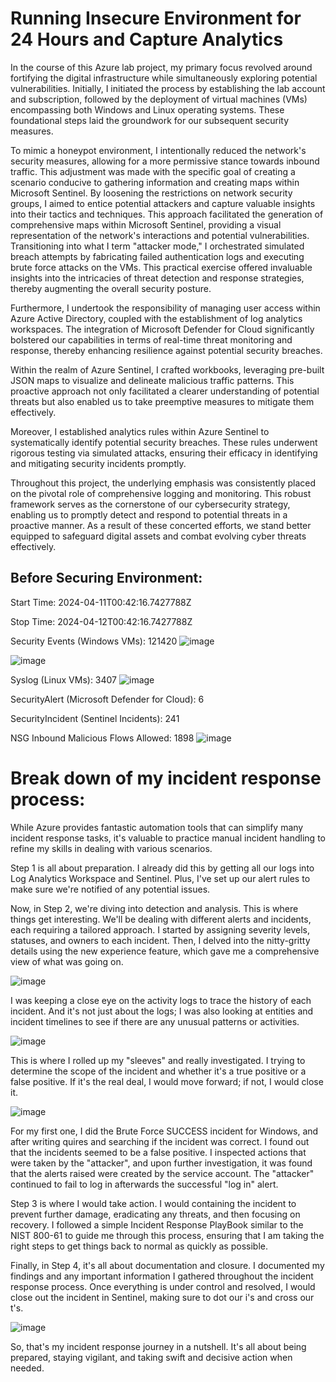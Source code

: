 # Running Insecure Environment for 24 Hours and Capture Analytics

In the course of this Azure lab project, my primary focus revolved around fortifying the digital infrastructure while simultaneously exploring potential vulnerabilities. Initially, I initiated the process by establishing the lab account and subscription, followed by the deployment of virtual machines (VMs) encompassing both Windows and Linux operating systems. These foundational steps laid the groundwork for our subsequent security measures.

To mimic a honeypot environment, I intentionally reduced the network's security measures, allowing for a more permissive stance towards inbound traffic. This adjustment was made with the specific goal of creating a scenario conducive to gathering information and creating maps within Microsoft Sentinel. By loosening the restrictions on network security groups, I aimed to entice potential attackers and capture valuable insights into their tactics and techniques. This approach facilitated the generation of comprehensive maps within Microsoft Sentinel, providing a visual representation of the network's interactions and potential vulnerabilities. Transitioning into what I term "attacker mode," I orchestrated simulated breach attempts by fabricating failed authentication logs and executing brute force attacks on the VMs. This practical exercise offered invaluable insights into the intricacies of threat detection and response strategies, thereby augmenting the overall security posture.

Furthermore, I undertook the responsibility of managing user access within Azure Active Directory, coupled with the establishment of log analytics workspaces. The integration of Microsoft Defender for Cloud significantly bolstered our capabilities in terms of real-time threat monitoring and response, thereby enhancing resilience against potential security breaches.

Within the realm of Azure Sentinel, I crafted workbooks, leveraging pre-built JSON maps to visualize and delineate malicious traffic patterns. This proactive approach not only facilitated a clearer understanding of potential threats but also enabled us to take preemptive measures to mitigate them effectively.

Moreover, I established analytics rules within Azure Sentinel to systematically identify potential security breaches. These rules underwent rigorous testing via simulated attacks, ensuring their efficacy in identifying and mitigating security incidents promptly.

Throughout this project, the underlying emphasis was consistently placed on the pivotal role of comprehensive logging and monitoring. This robust framework serves as the cornerstone of our cybersecurity strategy, enabling us to promptly detect and respond to potential threats in a proactive manner. As a result of these concerted efforts, we stand better equipped to safeguard digital assets and combat evolving cyber threats effectively.


## Before Securing Environment:
	
Start Time: 2024-04-11T00:42:16.7427788Z

Stop Time: 2024-04-12T00:42:16.7427788Z

Security Events (Windows VMs): 121420
![image](https://github.com/Savier5/Running-Insecure-Environment-for-24-Hours-and-Capture-Analytics/assets/55478673/5f1efa75-bc08-42bc-8c6a-24113216e574)

![image](https://github.com/Savier5/Running-Insecure-Environment-for-24-Hours-and-Capture-Analytics/assets/55478673/333d9746-aea9-44fa-a18b-8f730963fbca)

Syslog (Linux VMs): 3407
![image](https://github.com/Savier5/Running-Insecure-Environment-for-24-Hours-and-Capture-Analytics/assets/55478673/ed35d8e7-8acb-4785-a304-7407b1b0ce0b)

SecurityAlert (Microsoft Defender for Cloud): 6

SecurityIncident (Sentinel Incidents): 241

NSG Inbound Malicious Flows Allowed: 1898
![image](https://github.com/Savier5/Running-Insecure-Environment-for-24-Hours-and-Capture-Analytics/assets/55478673/65117322-abdb-4cf4-a618-e6a1076b3be3)

# Break down of my incident response process:

While Azure provides fantastic automation tools that can simplify many incident response tasks, it's valuable to practice manual incident handling to refine my skills in dealing with various scenarios.

Step 1 is all about preparation. I already did this by getting all our logs into Log Analytics Workspace and Sentinel. Plus, I've set up our alert rules to make sure we're notified of any potential issues.

Now, in Step 2, we're diving into detection and analysis. This is where things get interesting. We'll be dealing with different alerts and incidents, each requiring a tailored approach. I started by assigning severity levels, statuses, and owners to each incident. Then, I delved into the nitty-gritty details using the new experience feature, which gave me a comprehensive view of what was going on. 

![image](https://github.com/Savier5/Running-Insecure-Environment-for-24-Hours-and-Capture-Analytics/assets/55478673/72d71e7c-3c56-4031-9624-35a2d4acddd5)

I was keeping a close eye on the activity logs to trace the history of each incident. And it's not just about the logs; I was also looking at entities and incident timelines to see if there are any unusual patterns or activities. 

![image](https://github.com/Savier5/Running-Insecure-Environment-for-24-Hours-and-Capture-Analytics/assets/55478673/2f880238-4a36-4cf3-9b1a-618ffb47873a)

This is where I rolled up my "sleeves" and really investigated. I trying to determine the scope of the incident and whether it's a true positive or a false positive. If it's the real deal, I would move forward; if not, I would close it.

![image](https://github.com/Savier5/Running-Insecure-Environment-for-24-Hours-and-Capture-Analytics/assets/55478673/61ca6142-c2be-46a1-99e6-958093cece90)

For my first one, I did the Brute Force SUCCESS incident for Windows, and after writing quires and searching if the incident was correct. I found out that the incidents seemed to be a false positive. I inspected actions that were taken by the "attacker", and upon further investigation, it was found that the alerts raised were created by the service account. The "attacker" continued to fail to log in afterwards the successful "log in" alert. 

Step 3 is where I would take action. I would containing the incident to prevent further damage, eradicating any threats, and then focusing on recovery. I followed a simple Incident Response PlayBook similar to the NIST 800-61 to guide me through this process, ensuring that I am taking the right steps to get things back to normal as quickly as possible.

Finally, in Step 4, it's all about documentation and closure. I documented my findings and any important information I gathered throughout the incident response process. Once everything is under control and resolved, I would close out the incident in Sentinel, making sure to dot our i's and cross our t's.

![image](https://github.com/Savier5/Running-Insecure-Environment-for-24-Hours-and-Capture-Analytics/assets/55478673/98090bfd-e9bb-4346-82fc-8f02a469d45b)

So, that's my incident response journey in a nutshell. It's all about being prepared, staying vigilant, and taking swift and decisive action when needed.

